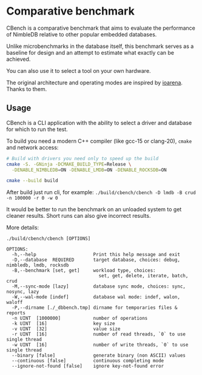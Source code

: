 # Comparative benchmark

CBench is a comparative benchmark that aims to evaluate the performance
of NimbleDB relative to other popular embedded databases.

Unlike microbenchmarks in the database itself, this benchmark serves as a baseline
for design and an attempt to estimate what exactly can be achieved.

You can also use it to select a tool on your own hardware.

The original architecture and operating modes are inspired by [ioarena](https://github.com/pmwkaa/ioarena).
Thanks to them.

## Usage

CBench is a CLI application with the ability to select a driver and database for which to run the test.


To build you need a modern C++ compiler (like gcc-15 or clang-20),
`cmake` and network access:

```bash
# Build with drivers you need only to speed up the build
cmake -S. -GNinja -DCMAKE_BUILD_TYPE=Release \
  -DENABLE_NIMBLEDB=ON -DENABLE_LMDB=ON -DENABLE_ROCKSDB=ON

cmake --build build
```

After build just run cli, for example:
`./build/cbench/cbench -D lmdb -B crud -n 100000 -r 0 -w 0`

It would be better to run the benchmark on an unloaded system to get cleaner results.
Short runs can also give incorrect results.

More details:

```man
./build/cbench/cbench [OPTIONS]

OPTIONS:
  -h,--help                     Print this help message and exit 
  -D,--database  REQUIRED       target database, choices: debug, nimbledb, lmdb, rocksdb
  -B,--benchmark [set, get]     workload type, choices:
                                  set, get, delete, iterate, batch, crud
  -M,--sync-mode [lazy]         database sync mode, choices: sync, nosync, lazy
  -W,--wal-mode [indef]         database wal mode: indef, walon, waloff
  -P,--dirname [./_dbbench.tmp] dirname for temporaries files & reports
  -n UINT  [1000000]            number of operations
  -k UINT  [16]                 key size
  -v UINT  [32]                 value size
  -r UINT  [16]                 number of read threads, `0` to use single thread
  -w UINT  [16]                 number of write threads, `0` to use single thread
  --binary [false]              generate binary (non ASCII) values
  --continuous [false]          continuous completing mode
  --ignore-not-found [false]    ignore key-not-found error
```
